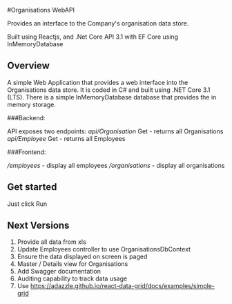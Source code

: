 #Organisations WebAPI

Provides an interface to the Company's organisation data store.

Built using Reactjs, and .Net Core API 3.1 with EF Core using InMemoryDatabase

## Overview

A simple Web Application that provides a web interface into the Organisations data store. It is coded in C# and built using .NET Core 3.1 (LTS).
There is a simple InMemoryDatabase database that provides the in memory storage.


###Backend:

API exposes two endpoints:
*api/Organisation*
 Get - returns all Organisations
*api/Employee*
Get - returns all Employees


###Frontend:

*/employees* - display all employees
*/organisations* - display all organisations

## Get started

Just click Run


## Next Versions

1. Provide all data from xls
2. Update Employees controller to use OrganisationsDbContext
3. Ensure the data displayed on screen is paged
4. Master / Details view for Organisations
5. Add Swagger documentation
6. Auditing capability to track data usage
7. Use https://adazzle.github.io/react-data-grid/docs/examples/simple-grid